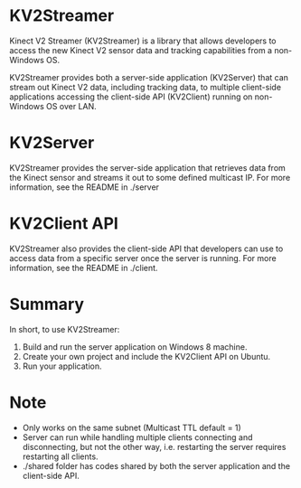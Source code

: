 KV2Streamer
===========

Kinect V2 Streamer (KV2Streamer) is a library that allows developers to access the new Kinect V2 sensor data and tracking capabilities from a non-Windows OS. 

KV2Streamer provides both a server-side application (KV2Server) that can stream out Kinect V2 data, including tracking data, to multiple client-side applications accessing the client-side API (KV2Client) running on non-Windows OS over LAN.

KV2Server
=========
KV2Streamer provides the server-side application that retrieves data from the Kinect sensor and streams it out to some defined multicast IP. For more information, see the README in ./server

KV2Client API
=============
KV2Streamer also provides the client-side API that developers can use to access data from a specific server once the server is running. For more information, see the README in ./client.


Summary
=======
In short, to use KV2Streamer:

1. Build and run the server application on Windows 8 machine.
2. Create your own project and include the KV2Client API on Ubuntu.
3. Run your application.

Note
====
- Only works on the same subnet (Multicast TTL default = 1)
- Server can run while handling multiple clients connecting and disconnecting, but not the other way, i.e. restarting the server requires restarting all clients.
- ./shared folder has codes shared by both the server application and the client-side API.

